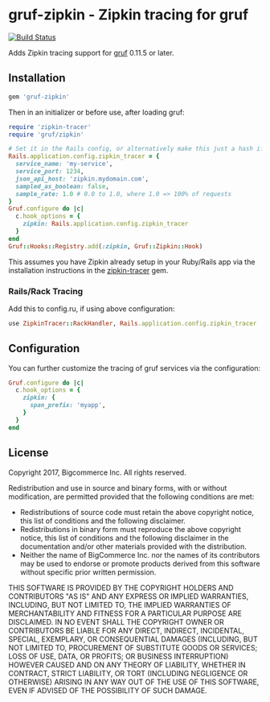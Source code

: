 # gruf-zipkin - Zipkin tracing for gruf

[![Build Status](https://travis-ci.com/bigcommerce/gruf-zipkin.svg?token=D3Cc4LCF9BgpUx4dpPpv&branch=master)](https://travis-ci.com/bigcommerce/gruf-zipkin)

Adds Zipkin tracing support for [gruf](https://github.com/bigcommerce/gruf) 0.11.5 or later.

## Installation

```ruby
gem 'gruf-zipkin'
```

Then in an initializer or before use, after loading gruf:

```ruby
require 'zipkin-tracer'
require 'gruf/zipkin'

# Set it in the Rails config, or alternatively make this just a hash if not using Rails
Rails.application.config.zipkin_tracer = {
  service_name: 'my-service',
  service_port: 1234,
  json_api_host: 'zipkin.mydomain.com',
  sampled_as_boolean: false,
  sample_rate: 1.0 # 0.0 to 1.0, where 1.0 => 100% of requests 
}
Gruf.configure do |c|
  c.hook_options = {
    zipkin: Rails.application.config.zipkin_tracer
  }
end
Gruf::Hooks::Registry.add(:zipkin, Gruf::Zipkin::Hook)
```

This assumes you have Zipkin already setup in your Ruby/Rails app via the installation 
instructions in the [zipkin-tracer](https://github.com/openzipkin/zipkin-ruby) gem.

### Rails/Rack Tracing

Add this to config.ru, if using above configuration:
 
```ruby
use ZipkinTracer::RackHandler, Rails.application.config.zipkin_tracer
```

## Configuration

You can further customize the tracing of gruf services via the configuration:

```ruby
Gruf.configure do |c|
  c.hook_options = {
    zipkin: {
      span_prefix: 'myapp',
    }
  }
end
```

## License

Copyright 2017, Bigcommerce Inc.
All rights reserved.

Redistribution and use in source and binary forms, with or without
modification, are permitted provided that the following conditions are
met:

* Redistributions of source code must retain the above copyright
notice, this list of conditions and the following disclaimer.
* Redistributions in binary form must reproduce the above
copyright notice, this list of conditions and the following disclaimer
in the documentation and/or other materials provided with the
distribution.
* Neither the name of BigCommerce Inc. nor the names of its
contributors may be used to endorse or promote products derived from
this software without specific prior written permission.

THIS SOFTWARE IS PROVIDED BY THE COPYRIGHT HOLDERS AND CONTRIBUTORS
"AS IS" AND ANY EXPRESS OR IMPLIED WARRANTIES, INCLUDING, BUT NOT
LIMITED TO, THE IMPLIED WARRANTIES OF MERCHANTABILITY AND FITNESS FOR
A PARTICULAR PURPOSE ARE DISCLAIMED. IN NO EVENT SHALL THE COPYRIGHT
OWNER OR CONTRIBUTORS BE LIABLE FOR ANY DIRECT, INDIRECT, INCIDENTAL,
SPECIAL, EXEMPLARY, OR CONSEQUENTIAL DAMAGES (INCLUDING, BUT NOT
LIMITED TO, PROCUREMENT OF SUBSTITUTE GOODS OR SERVICES; LOSS OF USE,
DATA, OR PROFITS; OR BUSINESS INTERRUPTION) HOWEVER CAUSED AND ON ANY
THEORY OF LIABILITY, WHETHER IN CONTRACT, STRICT LIABILITY, OR TORT
(INCLUDING NEGLIGENCE OR OTHERWISE) ARISING IN ANY WAY OUT OF THE USE
OF THIS SOFTWARE, EVEN IF ADVISED OF THE POSSIBILITY OF SUCH DAMAGE.
